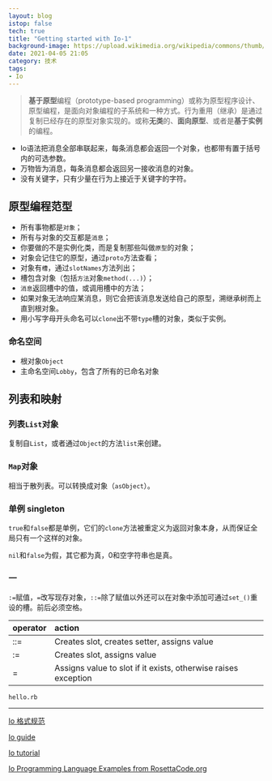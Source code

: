 ```yaml
---
layout: blog
istop: false
tech: true
title: "Getting started with Io-1"
background-image: https://upload.wikimedia.org/wikipedia/commons/thumb/2/26/Io-logo.svg/200px-Io-logo.svg.png
date: 2021-04-05 21:05
category: 技术
tags:
- Io
---
```


> **基于原型**编程（prototype-based programming）或称为原型程序设计、原型编程，是面向对象编程的子系统和一种方式。行为重用（继承）是通过复制已经存在的原型对象实现的。或称**无类**的、**面向原型**、或者是**基于实例**的编程。

- Io语法把消息全部串联起来，每条消息都会返回一个对象，也都带有置于括号内的可选参数。
- 万物皆为消息，每条消息都会返回另一接收消息的对象。
- 没有关键字，只有少量在行为上接近于关键字的字符。

## 原型编程范型

-  所有事物都是`对象`； 
- 所有与对象的交互都是`消息`； 
- 你要做的不是实例化类，而是复制那些叫做`原型`的对象； 
- 对象会记住它的原型，通过`proto`方法查看；
- 对象有`槽`，通过`slotNames`方法列出； 
- 槽包含对象（包括`方法`对象`method(...)`）； 
- `消息`返回槽中的值，或调用槽中的方法； 
- 如果对象无法响应某消息，则它会把该消息发送给自己的原型，溯继承树而上直到根对象。
- 用小写字母开头命名可以`clone`出不带`type`槽的对象，类似于实例。

### 命名空间

- 根对象`Object`
- 主命名空间`Lobby`，包含了所有的已命名对象

## 列表和映射

### 列表`List`对象

复制自`List`，或者通过`Object`的方法`list`来创建。

### `Map`对象

相当于散列表。可以转换成对象（`asObject`）。

### 单例 singleton

`true`和`false`都是单例，它们的`clone`方法被重定义为返回对象本身，从而保证全局只有一个这样的对象。

`nil`和`false`为假，其它都为真，0和空字符串也是真。

### 一

`:=`赋值，`=`改写现存对象，`::=`除了赋值以外还可以在对象中添加可通过`set_()`重设的槽。前后必须空格。

| operator | action                                                       |
| :------- | :----------------------------------------------------------- |
| ::=      | Creates slot, creates setter, assigns value                  |
| :=       | Creates slot, assigns value                                  |
| =        | Assigns value to slot if it exists, otherwise raises exception |

`hello.rb`

<div id = "includedContent_io_crash_week_day1_hello_io"></div>

----

[Io 格式规范](https://en.wikibooks.org/wiki/Io_Programming/Io_Style_Guide)

[Io guide](https://iolanguage.org/guide/guide.html)

[Io tutorial](https://iolanguage.org/tutorial.html)

[Io Programming Language Examples from RosettaCode.org](https://3lib.net/book/5007996/d4ee86)